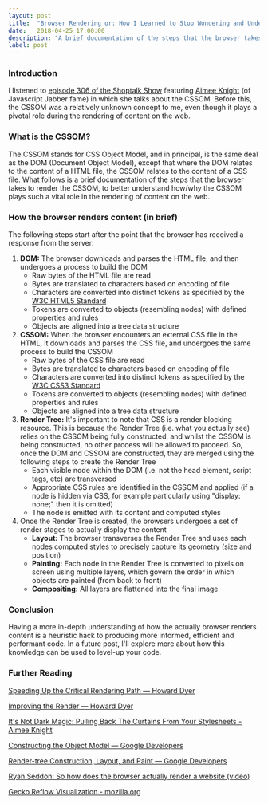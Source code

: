 ```yaml
---
layout: post
title:  "Browser Rendering or: How I Learned to Stop Wondering and Understand the CSSOM"
date:   2018-04-25 17:00:00
description: "A brief documentation of the steps that the browser takes to render the CSSOM, to better understand how/why the CSSOM plays such a vital role in the rendering of content on the web."
label: post
---
```


### Introduction

I listened to <a href="http://shoptalkshow.com/episodes/306-debugging-css-aimee-knight/" target="_blank">episode 306 of the Shoptalk Show</a> featuring <a href="https://twitter.com/Aimee_Knight" target="_blank">Aimee Knight</a> (of Javascript Jabber fame) in which she talks about the CSSOM. Before this, the CSSOM was a relatively unknown concept to me, even though it plays a pivotal role during the rendering of content on the web.

### What is the CSSOM?
The CSSOM stands for CSS Object Model, and in principal, is the same deal as the DOM (Document Object Model), except that where the DOM relates to the content of a HTML file, the CSSOM relates to the content of a CSS file. What follows is a brief documentation of the steps that the browser takes to render the CSSOM, to better understand how/why the CSSOM plays such a vital role in the rendering of content on the web.

### How the browser renders content (in brief)
The following steps start after the point that the browser has received a response from the server:

1. **DOM:** The browser downloads and parses the HTML file, and then undergoes a process to build the DOM
    - Raw bytes of the HTML file are read
    - Bytes are translated to characters based on encoding of file
    - Characters are converted into distinct tokens as specified by the <a href="https://www.w3.org/TR/html52/" target="_blank">W3C HTML5 Standard</a>
    - Tokens are converted to objects (resembling nodes) with defined properties and rules
    - Objects are aligned into a tree data structure
2. **CSSOM:** When the browser encounters an external CSS file in the HTML, it downloads and parses the CSS file, and undergoes the same process to build the CSSOM
    - Raw bytes of the CSS file are read
    - Bytes are translated to characters based on encoding of file
    - Characters are converted into distinct tokens as specified by the <a href="https://www.w3.org/TR/CSS22/" target="_blank">W3C CSS3 Standard</a>
    - Tokens are converted to objects (resembling nodes) with defined properties and rules
    - Objects are aligned into a tree data structure
3. **Render Tree:** It's important to note that CSS is a render blocking resource. This is because the Render Tree (i.e. what you actually see) relies on the CSSOM being fully constructed, and whilst the CSSOM is being constructed, no other process will be allowed to proceed. So, once the DOM and CSSOM are constructed, they are merged using the following steps to create the Render Tree
    - Each visible node within the DOM (i.e. not the head element, script tags, etc) are transversed
    - Appropriate CSS rules are identified in the CSSOM and applied (if a node is hidden via CSS, for example particularly using "display: none;" then it is omitted)
    - The node is emitted with its content and computed styles
4. Once the Render Tree is created, the browsers undergoes a set of render stages to actually display the content
    - **Layout:** The browser transverses the Render Tree and uses each nodes computed styles to precisely capture its geometry (size and position)
    - **Painting:** Each node in the Render Tree is converted to pixels on screen using multiple layers, which govern the order in which objects are painted (from back to front)
    - **Compositing:** All layers are flattened into the final image

### Conclusion
Having a more in-depth understanding of how the actually browser renders content is a heuristic hack to producing more informed, efficient and performant code. In a future post, I'll explore more about how this knowledge can be used to level-up your code.

### Further Reading

<a href="http://howard-dyer.co.uk/speeding-up-the-critical-rendering-path.html" target="_blank">Speeding Up the Critical Rendering Path — Howard Dyer</a>

<a href="http://howard-dyer.co.uk/improving-the-render.html" target="_blank">Improving the Render — Howard Dyer</a>

<a href="http://www.aimeemarieknight.com/It's-Not-Dark-Magic-Pulling-Back-the-Curtains-From-Your-Stylesheets/" target="_blank">It's Not Dark Magic: Pulling Back The Curtains From Your Stylesheets - Aimee Knight</a>

<a href="https://developers.google.com/web/fundamentals/performance/critical-rendering-path/constructing-the-object-model" target="_blank">Constructing the Object Model — Google Developers</a>

<a href="https://developers.google.com/web/fundamentals/performance/critical-rendering-path/render-tree-construction" target="_blank">Render-tree Construction, Layout, and Paint — Google Developers</a>

<a href="https://m.youtube.com/watch?v=SmE4OwHztCc" target="_blank">Ryan Seddon: So how does the browser actually render a website (video)</a>

<a href="https://www.youtube.com/watch?v=ZTnIxIA5KGw" target="_blank">Gecko Reflow Visualization - mozilla.org</a>
